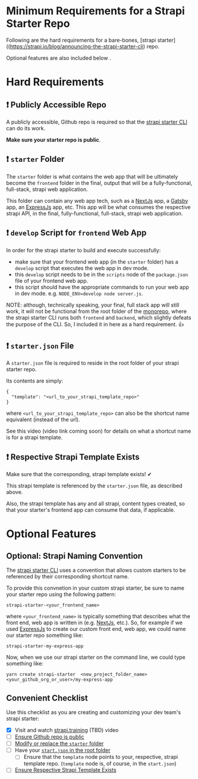 # Minimum Requirements for a Strapi Starter Repo
Following are the hard requirements for a bare-bones, [strapi starter]((https://strapi.io/blog/announcing-the-strapi-starter-cli) repo.

Optional features are also included below .

# Hard Requirements

## ❗️ Publicly Accessible Repo
A publicly accessible, Github repo is required so that the [strapi starter CLI](https://github.com/strapi/strapi/tree/master/packages/create-strapi-starter) can do its work.

**Make sure your starter repo is public**.

## ❗️ `starter` Folder

The `starter` folder is what contains the web app that will be ultimately become the `frontend` folder in the final, output that will be a fully-functional, full-stack, strapi web application.

This folder can contain any web app tech, such as a [NextJs](https://nextjs.org/) app, a [Gatsby](https://www.gatsbyjs.com/) app, an [ExpressJs](https://expressjs.com/) app, etc.  This app will be what consumes the respective strapi API, in the final, fully-functional, full-stack, strapi web application.

## ❗️ `develop` Script for `frontend` Web App

In order for the strapi starter to build and execute successfully:

* make sure that your frontend web app (in the `starter` folder) has a `develop` script that executes the web app in dev mode.
* this `develop` script needs to be in the `scripts` node of the `package.json` file of your frontend web app.
* this script should have the appropriate commands to run your web app in dev mode. e.g. `NODE_ENV=develop node server.js`.

NOTE: although, technically speaking, your final, full stack app will still work, it will not be functional from the root folder of the [monorepo](https://strapi.training/videos/monorepos-in-strapi-starters), where the strapi starter CLI runs both `frontend` and `backend`, which slightly defeats the purpose of the CLI.  So, I included it in here as a hard requirement. 👍

## ❗️ `starter.json` File

A `starter.json` file is required to reside in the root folder of your strapi starter repo.

Its contents are simply: 
```
{
  "template": "<url_to_your_strapi_template_repo>"
}
```

where `<url_to_your_strapi_template_repo>` can also be the shortcut name equivalent (instead of the url). 

See this video (video link coming soon) for details on what a shortcut name is for a strapi template.

## ❗️ Respective Strapi Template Exists

Make sure that the corresponding, strapi template exists! ✔

This strapi template is referenced by the `starter.json` file, as described above.

Also, the strapi template has any and all strapi, content types created, so that your starter's frontend app can consume that data, if applicable.

# Optional Features

## Optional: Strapi Naming Convention

The [strapi starter CLI](https://github.com/strapi/strapi/tree/master/packages/create-strapi-starter) uses a convention that allows custom starters to be referenced by their corresponding shortcut name.  

To provide this convnetion in your custom strapi starter, be sure to name your starter repo using the following pattern:

`strapi-starter-<your_frontend_name>`

where `<your_frontend_name>` is typically something that describes what the front end, web app is written in (e.g. [NextJs](https://nextjs.org/), etc.). So, for example if we used [ExpressJs](https://expressjs.com/) to create our custom front end, web app, we could name our starter repo something like: 

`strapi-starter-my-express-app`

Now, when we use our strapi starter on the command line, we could type something like: 

```
yarn create strapi-starter  <new_project_folder_name>  <your_github_org_or_user>/my-express-app
```

## Convenient Checklist
Use this checklist as you are creating and customizing your dev team's strapi starter: 
- [X] Visit and watch [strapi.training](https://strapi.training) (TBD) video
- [ ] [Ensure Github repo is public](#%EF%B8%8F-publicly-accessible-repo)
- [ ] [Modify or replace the `starter` folder](#%EF%B8%8F-starter-folder)
- [ ] Have your [`start.json` in the root folder](#%EF%B8%8F-starterjson-file)
    - [ ] Ensure that the `template` node points to your, respective, strapi template repo. (`template` node is, of course, in the `start.json`) 
- [ ] [Ensure Respective Strapi Template Exists](#%EF%B8%8F-respective-strapi-template-exists)
